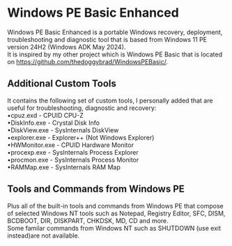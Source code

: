 # Windows PE Basic Enhanced
Windows PE Basic Enhanced is a portable Windows recovery, deployment, troubleshooting and diagnostic tool that is based from Windows 11 PE version 24H2 (Windows ADK May 2024). <br>
It is inspired by my other project which is Windows PE Basic that is located on https://github.com/thedoggybrad/WindowsPEBasic/.

## Additional Custom Tools
It contains the following set of custom tools, I personally added that are useful for troubleshooting, diagnostic and recovery:
<br>
•cpuz.exd - CPUID CPU-Z<br>
•DiskInfo.exe - Crystal Disk Info<br>
•DiskView.exe - SysInternals DiskView<br>
•explorer.exe - Explorer++ (Not Windows Explorer)<br>
•HWMonitor.exe - CPUID Hardware Monitor<br>
•procexp.exe - SysInternals Process Explorer<br>
•procmon.exe - SysInternals Process Monitor<br>
•RAMMap.exe - SysInternals RAM Map <br>

## Tools and Commands from Windows PE
Plus all of the built-in tools and commands from Windows PE that compose of selected Windows NT tools such as Notepad, Registry Editor, SFC, DISM, BCDBOOT,  DIR, DISKPART, CHKDSK, MD, CD and more.<br>
Some familar commands from Windows NT such as SHUTDOWN (use exit instead)are not available.